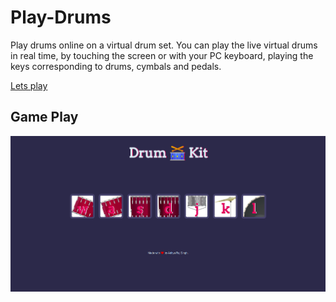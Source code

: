 # Play-Drums
Play drums online on a virtual drum set. You can play the live virtual drums in real time, by touching the screen or with your PC keyboard, playing the keys corresponding to drums, cymbals and pedals.

[Lets play](https://adityarajsingh.github.io/Play-Drums/)

## Game Play

![](https://github.com/AdityaRajSingh/Play-Drums/blob/master/Play-Drums-SS.png)




